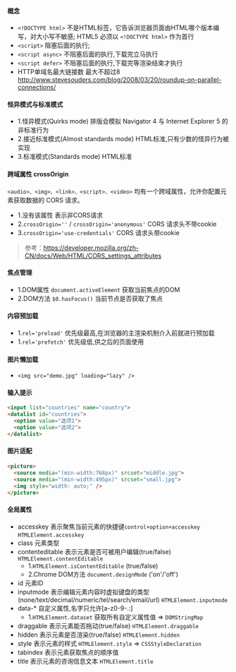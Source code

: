 #### 概念
- `<!DOCTYPE html>` 不是HTML标签，它告诉浏览器页面由HTML哪个版本编写，对大小写不敏感; HTML5 必须以 `<!DOCTYPE html>` 作为首行
- `<script>` 阻塞后面的执行;
- `<script async>` 不阻塞后面的执行,下载完立马执行
- `<script defer>` 不阻塞后面的执行,下载完等渲染结束才执行
- HTTP单域名最大链接数 最大不超过8 http://www.stevesouders.com/blog/2008/03/20/roundup-on-parallel-connections/

#### 怪异模式与标准模式
- 1.怪异模式(Quirks mode) 排版会模拟 Navigator 4 与 Internet Explorer 5 的非标准行为
- 2.接近标准模式(Almost standards mode) HTML标准,只有少数的怪异行为被实现
- 3.标准模式(Standards mode) HTML标准

#### 跨域属性 crossOrigin
`<audio>、<img>、<link>、<script>、<video>` 均有一个跨域属性，允许你配置元素获取数据的 CORS 请求。
- 1.没有该属性 表示非CORS请求
- 2.`crossOrigin=''` / `crossOrigin='anonymous'` CORS 请求头不带cookie
- 3.`crossOrigin='use-credentials'` CORS 请求头带cookie
> 参考：https://developer.mozilla.org/zh-CN/docs/Web/HTML/CORS_settings_attributes

#### 焦点管理
- 1.DOM属性 `document.activeElement` 获取当前焦点的DOM
- 2.DOM方法 `$0.hasFocus()` 当前节点是否获取了焦点

#### 内容预加载
- 1.`rel='preload'` 优先级最高,在浏览器的主渲染机制介入前就进行预加载
- 1.`rel='prefetch'` 优先级低,供之后的页面使用

#### 图片懒加载
- `<img src="demo.jpg" loading="lazy" />`

#### 输入提示
```html
<input list="countries" name="country">
<datalist id="countries">
  <option value="选项1">
  <option value="选项2">
</datalist>
```

#### 图片适配
```html
<picture>
  <source media="(min-width:768px)" srcset="middle.jpg">
  <source media="(min-width:495px)" srcset="small.jpg">
  <img style="width: auto;" />
</picture>
```

#### 全局属性
- accesskey 表示聚焦当前元素的快捷键`control+option+accesskey` `HTMLElement.accesskey`
- class 元素类型
- contenteditable 表示元素是否可被用户编辑(true/false) `HTMLElement.contentEditable`
  - 1.`HTMLElement.isContentEditable` (true/false)
  - 2.Chrome DOM方法 `document.designMode` ('on'/'off')
- id 元素ID
- inputmode 表示编辑元素内容时虚拟键盘的类型(none/text/decimal/numeric/tel/search/email/url) `HTMLElement.inputmode`
- data-* 自定义属性,名字只允许[a-z0-9-.:]
  - 1.`HTMLElement.dataset` 获取所有自定义属性值 => `DOMStringMap`
- draggable 表示元素能否拖动(true/false) `HTMLElement.draggable`
- hidden 表示元素是否渲染(true/false) `HTMLElement.hidden`
- style 表示元素的样式 `HTMLElement.style` => `CSSStyleDeclaration`
- tabindex 表示元素获取焦点的顺序值
- title 表示元素的咨询信息文本 `HTMLElement.title`